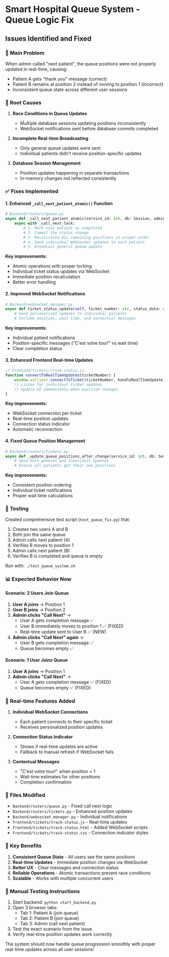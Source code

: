 # Smart Hospital Queue System - Queue Logic Fix

## Issues Identified and Fixed

### 🚨 **Main Problem**
When admin called "next patient", the queue positions were not properly updated in real-time, causing:
- Patient A gets "thank you" message (correct)
- Patient B remains at position 2 instead of moving to position 1 (incorrect)
- Inconsistent queue state across different user sessions

### 🔧 **Root Causes**

1. **Race Conditions in Queue Updates**
   - Multiple database sessions updating positions inconsistently
   - WebSocket notifications sent before database commits completed

2. **Incomplete Real-time Broadcasting**
   - Only general queue updates were sent
   - Individual patients didn't receive position-specific updates

3. **Database Session Management**
   - Position updates happening in separate transactions
   - In-memory changes not reflected consistently

### ✅ **Fixes Implemented**

#### 1. **Enhanced `_call_next_patient_atomic()` Function**
```python
# Backend/routers/queue.py
async def _call_next_patient_atomic(service_id: int, db: Session, admin_user: User = None):
    async with _call_next_lock:
        # 1. Mark next patient as completed
        # 2. Commit the status change
        # 3. Recalculate ALL remaining positions in proper order
        # 4. Send individual WebSocket updates to each patient
        # 5. Broadcast general queue update
```

**Key improvements:**
- Atomic operations with proper locking
- Individual ticket status updates via WebSocket
- Immediate position recalculation
- Better error handling

#### 2. **Improved WebSocket Notifications**
```python
# Backend/websocket_manager.py
async def ticket_status_update(self, ticket_number: str, status_data: dict):
    # Send personalized updates to individual patients
    # Include position, wait time, and contextual messages
```

**Key improvements:**
- Individual patient notifications
- Position-specific messages ("C'est votre tour!" vs wait time)
- Clear completion status

#### 3. **Enhanced Frontend Real-time Updates**
```javascript
// Frontend/tickets/track-status.js
function connectToRealTimeUpdates(ticketNumber) {
    window.wsClient.connectToTicket(ticketNumber, handleRealTimeUpdate);
    // Listen for individual ticket updates
    // Update UI immediately when position changes
}
```

**Key improvements:**
- WebSocket connection per ticket
- Real-time position updates
- Connection status indicator
- Automatic reconnection

#### 4. **Fixed Queue Position Management**
```python
# Backend/routers/tickets.py
async def _update_queue_positions_after_change(service_id: int, db: Session):
    # Send both general and individual updates
    # Ensure all patients get their new positions
```

**Key improvements:**
- Consistent position ordering
- Individual ticket notifications
- Proper wait time calculations

### 🧪 **Testing**

Created comprehensive test script (`test_queue_fix.py`) that:
1. Creates two users A and B
2. Both join the same queue
3. Admin calls next patient (A)
4. Verifies B moves to position 1
5. Admin calls next patient (B)
6. Verifies B is completed and queue is empty

Run with: `./test_queue_system.sh`

### 📊 **Expected Behavior Now**

#### Scenario: 2 Users Join Queue
1. **User A joins** → Position 1
2. **User B joins** → Position 2
3. **Admin clicks "Call Next"** →
   - User A gets completion message ✅
   - User B immediately moves to position 1 ✅ (FIXED)
   - Real-time update sent to User B ✅ (NEW)
4. **Admin clicks "Call Next" again** →
   - User B gets completion message ✅
   - Queue becomes empty ✅

#### Scenario: 1 User Joins Queue
1. **User A joins** → Position 1
2. **Admin clicks "Call Next"** →
   - User A gets completion message ✅ (FIXED)
   - Queue becomes empty ✅ (FIXED)

### 🔄 **Real-time Features Added**

1. **Individual WebSocket Connections**
   - Each patient connects to their specific ticket
   - Receives personalized position updates

2. **Connection Status Indicator**
   - Shows if real-time updates are active
   - Fallback to manual refresh if WebSocket fails

3. **Contextual Messages**
   - "C'est votre tour!" when position = 1
   - Wait time estimates for other positions
   - Completion confirmation

### 🚀 **Files Modified**

- `Backend/routers/queue.py` - Fixed call next logic
- `Backend/routers/tickets.py` - Enhanced position updates
- `Backend/websocket_manager.py` - Individual notifications
- `Frontend/tickets/track-status.js` - Real-time updates
- `Frontend/tickets/track-status.html` - Added WebSocket scripts
- `Frontend/tickets/track-status.css` - Connection indicator styles

### 🎯 **Key Benefits**

1. **Consistent Queue State** - All users see the same positions
2. **Real-time Updates** - Immediate position changes via WebSocket
3. **Better UX** - Clear messages and connection status
4. **Reliable Operations** - Atomic transactions prevent race conditions
5. **Scalable** - Works with multiple concurrent users

### 🔧 **Manual Testing Instructions**

1. Start backend: `python start_backend.py`
2. Open 3 browser tabs:
   - Tab 1: Patient A (join queue)
   - Tab 2: Patient B (join queue)  
   - Tab 3: Admin (call next patient)
3. Test the exact scenario from the issue
4. Verify real-time position updates work correctly

The system should now handle queue progression smoothly with proper real-time updates across all user sessions!
